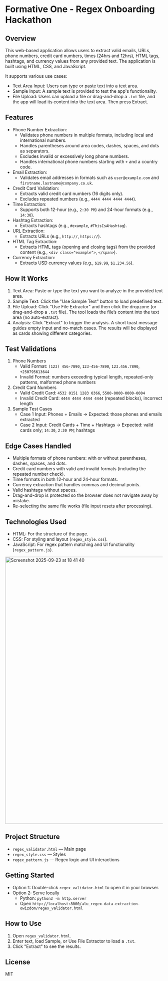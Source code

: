 # Formative One - Regex Onboarding Hackathon

## Overview
This web-based application allows users to extract valid emails, URLs, phone numbers, credit card numbers, times (24hrs and 12hrs), HTML tags, hashtags, and currency values from any provided text. The application is built using HTML, CSS, and JavaScript.

It supports various use cases:
- Text Area Input: Users can type or paste text into a text area.
- Sample Input: A sample text is provided to test the app's functionality.
- File Upload: Users can upload a file or drag-and-drop a `.txt` file, and the app will load its content into the text area. Then press Extract.

## Features
- Phone Number Extraction:
  - Validates phone numbers in multiple formats, including local and international numbers.
  - Handles parentheses around area codes, dashes, spaces, and dots as separators.
  - Excludes invalid or excessively long phone numbers.
  - Handles international phone numbers starting with `+` and a country code.
- Email Extraction:
  - Validates email addresses in formats such as `user@example.com` and `firstname.lastname@company.co.uk`.
- Credit Card Validation:
  - Extracts valid credit card numbers (16 digits only).
  - Excludes repeated numbers (e.g., `4444 4444 4444 4444`).
- Time Extraction:
  - Supports both 12-hour (e.g., `2:30 PM`) and 24-hour formats (e.g., `14:30`).
- Hashtag Extraction:
  - Extracts hashtags (e.g., `#example`, `#ThisIsAHashtag`).
- URL Extraction:
  - Extracts URLs (e.g., `http://`, `https://`).
- HTML Tag Extraction:
  - Extracts HTML tags (opening and closing tags) from the provided content (e.g., `<div class="example">`, `</span>`).
- Currency Extraction:
  - Extracts USD currency values (e.g., `$19.99`, `$1,234.56`).

## How It Works
1. Text Area: Paste or type the text you want to analyze in the provided text area.
2. Sample Text: Click the "Use Sample Text" button to load predefined text.
3. File Upload: Click "Use File Extractor" and then click the dropzone (or drag-and-drop a `.txt` file). The tool loads the file’s content into the text area (no auto-extract).
4. Analysis: Click "Extract" to trigger the analysis. A short toast message guides empty input and no-match cases. The results will be displayed as cards showing different categories.

## Test Validations
1. Phone Numbers
   - Valid Format: `(123) 456-7890`, `123-456-7890`, `123.456.7890`, `+250795613644`
   - Invalid Format: numbers exceeding typical length, repeated-only patterns, malformed phone numbers
2. Credit Card Numbers
   - Valid Credit Card: `4532 0151 1283 0366`, `5500-0000-0000-0004`
   - Invalid Credit Card: `4444 4444 4444 4444` (repeated blocks), incorrect length
3. Sample Test Cases
   - Case 1 Input: Phones + Emails → Expected: those phones and emails extracted
   - Case 2 Input: Credit Cards + Time + Hashtags → Expected: valid cards only; `14:30`, `2:30 PM`; hashtags

## Edge Cases Handled
- Multiple formats of phone numbers: with or without parentheses, dashes, spaces, and dots.
- Credit card numbers with valid and invalid formats (including the repeated number check).
- Time formats in both 12-hour and 24-hour formats.
- Currency extraction that handles commas and decimal points.
- Valid hashtags without spaces.
- Drag-and-drop is protected so the browser does not navigate away by mistake.
- Re-selecting the same file works (file input resets after processing).

## Technologies Used
- HTML: For the structure of the page.
- CSS: For styling and layout (`regex_style.css`).
- JavaScript: For regex pattern matching and UI functionality (`regex_pattern.js`).

<img width="1919" height="852" alt="Screenshot 2025-09-23 at 18 41 40" src="https://github.com/user-attachments/assets/7db1f1cd-80fc-45fc-b239-40d09c70e883" />



## Project Structure
- `regex_validator.html` — Main page
- `regex_style.css` — Styles
- `regex_pattern.js` — Regex logic and UI interactions

## Getting Started
- Option 1: Double-click `regex_validator.html` to open it in your browser.
- Option 2: Serve locally
  - Python: `python3 -m http.server`
  - Open `http://localhost:8000/alu_regex-data-extraction-owizdom/regex_validator.html`

## How to Use
1. Open `regex_validator.html`.
2. Enter text, load Sample, or Use File Extractor to load a `.txt`.
3. Click "Extract" to see the results.

## License
MIT
